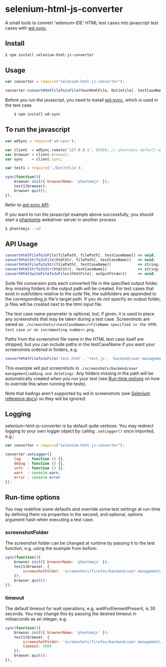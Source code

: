 # selenium-html-js-converter

A small tools to convert 'selenium-IDE' HTML test cases into javascript test cases with [wd-sync](https://github.com/sebv/node-wd-sync).

## Install

```sh
$ npm install selenium-html-js-converter
```

## Usage

```js
var converter = require("selenium-html-js-converter");

converter.convertHtmlFileToJsFile(YourHtmlFile, OutJsFile[, testCaseName]);
```

Before you run the javascript, you need to install [wd-sync](https://github.com/sebv/node-wd-sync), which is used in the test case.

```sh
    $ npm install wd-sync
```

## To run the javascript

```js
var wdSync = require('wd-sync');

var client  = wdSync.remote('127.0.0.1', 8910); // phantomjs default wd port
var browser = client.browser;
var sync    = client.sync;

var test1 = require('./OutJsFile');

sync(function(){
    browser.init({ browserName: 'phantomjs' });
    test1(browser);
    browser.quit();
});
```

Refer to [wd-sync API](https://github.com/sebv/node-wd-sync/blob/master/doc/jsonwire-full-mapping.md).

If you want to run the javascript example above successfully, you should start a [phantomjs](http://phantomjs.org) webdriver server in another process.

```sh
$ phantomjs --wd
```

## API Usage

```js
convertHtmlFileToJsFile(filePath, filePath[, testCaseName]) => void;
convertHtmlStrToJsFile(htmlStr, filePath[, testCaseName])   => void;
convertHtmlFileToJsStr(filePath[, testCaseName])            => string;
convertHtmlStrToJsStr(htmlStr[, testCaseName])              => string;
convertHtmlSuiteFileToJsFiles(htmlFile[, outputFolder])   	=> void;
```

Suite file conversion puts each converted file in the specified output folder. Any missing folders in the output path will be created. For test cases that exist in subfolders relative to the suite file, the subfolders are appended to the corresponding js file's target path. If you do not specify an output folder, js files will be created next to the html input file.

The test case name parameter is optional, but, if given, it is used to place any screenshots that may be taken during a test case. Screenshots are saved as `./screenshots/<testCaseName>/<fileName specified in the HTML test case or an incrementing number>.png`.

Paths from the screenshot file name in the HTML test case itself are stripped, but you can include paths in the testCaseName if you want your screenshots ordered in folders, e.g.

```js
convertHtmlFileToJsFile('test.html', 'test.js', 'backend/user management/adding and deleting');
```

This example will put screenshots in `./screenshots/backend/user management/adding and deleting/`. Any folders missing in the path will be automatically created when you run your test (see [Run-time options](#screenshotfolder) on how to override this when running the tests).

Note that kwArgs aren't supported by wd in screenshots (see [Selenium reference docs](http://release.seleniumhq.org/selenium-core/1.0.1/reference.html)) so they will be ignored.

## Logging

selenium-html-js-converter is by default quite verbose. You may redirect logging to your own logger object by calling `.setLogger()` once imported, e.g.:

```js
var converter = require("selenium-html-js-converter");

converter.setLogger({
    log   : function () {},
    debug : function () {},
    info  : function () {},
    warn  : console.warn,
    error : console.error
});
```

## Run-time options

You may redefine some defaults and override some test settings at run-time by defining them via properties in the second, and optional, options argument hash when executing a test case.

### screenshotFolder

The screenshot folder can be changed at runtime by passing it to the test function, e.g. using the example from before:

```js
sync(function(){
    browser.init({ browserName: 'phantomjs' });
    test1(browser, {
        screenshotFolder: 'screenshots/firefox/backend/user management/adding and deleting'
    });
    browser.quit();
});
```

### timeout

The default timeout for wait operations, e.g. waitForElementPresent, is 30 seconds. You may change this by passing the desired timeout in miliseconds as an integer, e.g.

```js
sync(function(){
    browser.init({ browserName: 'phantomjs' });
    test1(browser, {
        screenshotFolder: 'screenshots/firefox/backend/user management/adding and deleting',
        timeout: 5000
    });
    browser.quit();
});
```

